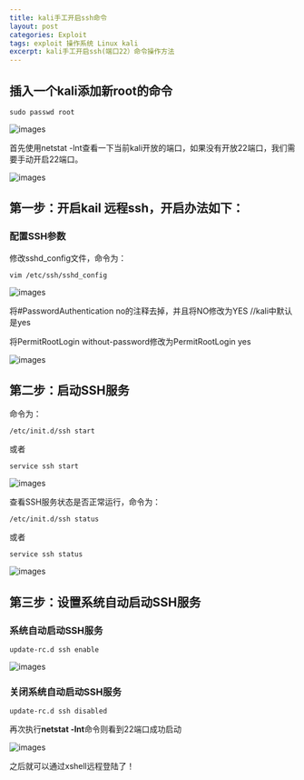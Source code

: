 ```yaml
---
title: kali手工开启ssh命令
layout: post
categories: Exploit
tags: exploit 操作系统 Linux kali
excerpt: kali手工开启ssh(端口22）命令操作方法
---
```




##  插入一个kali添加新root的命令

```
sudo passwd root
```

![images](https://img2022.cnblogs.com/blog/2786933/202203/2786933-20220325222259284-2063599498.png)


首先使用netstat -lnt查看一下当前kali开放的端口，如果没有开放22端口，我们需要手动开启22端口。

![images](https://img2022.cnblogs.com/blog/2786933/202203/2786933-20220325221025800-1826562903.png) 


##  第一步：开启kail 远程ssh，开启办法如下：

### 配置SSH参数

修改sshd_config文件，命令为：

```
vim /etc/ssh/sshd_config
```

![images](https://img2022.cnblogs.com/blog/2786933/202203/2786933-20220325221217828-2053701535.png)
 

将#PasswordAuthentication no的注释去掉，并且将NO修改为YES //kali中默认是yes

将PermitRootLogin without-password修改为PermitRootLogin yes

![images](https://img2022.cnblogs.com/blog/2786933/202203/2786933-20220325221419037-383768029.png)


##  第二步：启动SSH服务

命令为：
```
/etc/init.d/ssh start
```

或者
```
service ssh start
```


![images](https://img2022.cnblogs.com/blog/2786933/202203/2786933-20220325221624073-418461818.png)


查看SSH服务状态是否正常运行，命令为：
```
/etc/init.d/ssh status
```
或者
```
service ssh status
```
 
![images](https://img2022.cnblogs.com/blog/2786933/202203/2786933-20220325221539972-418734645.png)


##  第三步：设置系统自动启动SSH服务

### 系统自动启动SSH服务

```
update-rc.d ssh enable 
```

![images](https://img2022.cnblogs.com/blog/2786933/202203/2786933-20220325221730228-2086528238.png)
 
 
### 关闭系统自动启动SSH服务

``` 
update-rc.d ssh disabled
```

再次执行**netstat -lnt**命令则看到22端口成功启动

![images](https://img2022.cnblogs.com/blog/2786933/202203/2786933-20220325221820145-2130970474.png)

 之后就可以通过xshell远程登陆了！
